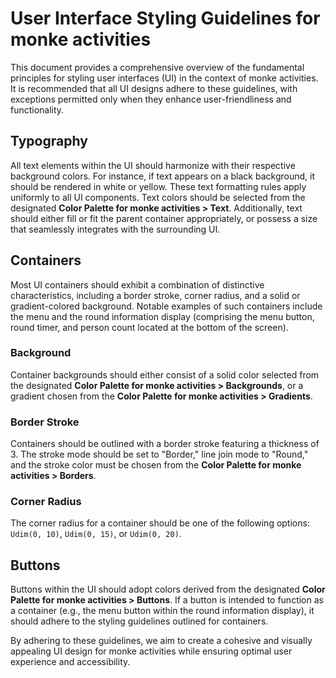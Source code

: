 # User Interface Styling Guidelines for monke activities

This document provides a comprehensive overview of the fundamental principles for styling user interfaces (UI) in the context of monke activities. It is recommended that all UI designs adhere to these guidelines, with exceptions permitted only when they enhance user-friendliness and functionality.

## Typography

All text elements within the UI should harmonize with their respective background colors. For instance, if text appears on a black background, it should be rendered in white or yellow. These text formatting rules apply uniformly to all UI components. Text colors should be selected from the designated **Color Palette for monke activities > Text**. Additionally, text should either fill or fit the parent container appropriately, or possess a size that seamlessly integrates with the surrounding UI.

## Containers

Most UI containers should exhibit a combination of distinctive characteristics, including a border stroke, corner radius, and a solid or gradient-colored background. Notable examples of such containers include the menu and the round information display (comprising the menu button, round timer, and person count located at the bottom of the screen).

### Background

Container backgrounds should either consist of a solid color selected from the designated **Color Palette for monke activities > Backgrounds**, or a gradient chosen from the **Color Palette for monke activities > Gradients**.

### Border Stroke

Containers should be outlined with a border stroke featuring a thickness of 3. The stroke mode should be set to "Border," line join mode to "Round," and the stroke color must be chosen from the **Color Palette for monke activities > Borders**.

### Corner Radius

The corner radius for a container should be one of the following options: `Udim(0, 10)`, `Udim(0, 15)`, or `Udim(0, 20)`.

## Buttons

Buttons within the UI should adopt colors derived from the designated **Color Palette for monke activities > Buttons**. If a button is intended to function as a container (e.g., the menu button within the round information display), it should adhere to the styling guidelines outlined for containers.

By adhering to these guidelines, we aim to create a cohesive and visually appealing UI design for monke activities while ensuring optimal user experience and accessibility.